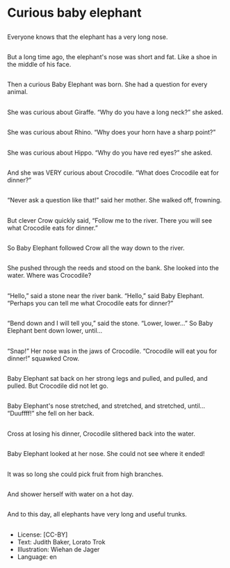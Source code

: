 # Curious baby elephant

##
Everyone knows that
the elephant has a very
long nose.

##
But a long time ago, the
elephant's nose was
short and fat. Like a
shoe in the middle of
his face.

##
Then a curious Baby
Elephant was born. She
had a question for
every animal.

##
She was curious about
Giraffe.
“Why do you have a
long neck?” she asked.

##
She was curious about
Rhino.
“Why does your horn
have a sharp point?”

##
She was curious about
Hippo.
“Why do you have red
eyes?” she asked.

##
And she was VERY
curious about Crocodile.
“What does Crocodile
eat for dinner?”

##
“Never ask a question
like that!” said her
mother.
She walked off,
frowning.

##
But clever Crow quickly
said, “Follow me to the
river. There you will see
what Crocodile eats for
dinner.”

##
So Baby Elephant
followed Crow all the
way down to the river.

##
She pushed through the
reeds and stood on the
bank.
She looked into the
water.
Where was Crocodile?

##
“Hello,” said a stone
near the river bank.
“Hello,” said Baby
Elephant.
“Perhaps you can tell
me what Crocodile eats
for dinner?”

##
“Bend down and I will
tell you,” said the
stone. “Lower, lower...”
So Baby Elephant bent
down lower, until…

##
“Snap!” Her nose was
in the jaws of Crocodile.
“Crocodile will eat you
for dinner!” squawked
Crow.

##
Baby Elephant sat back
on her strong legs and
pulled, and pulled, and
pulled.
But Crocodile did not let
go.

##
Baby Elephant's nose
stretched, and
stretched, and
stretched, until…
“Duuffff!” she fell on
her back.

##
Cross at losing his
dinner, Crocodile
slithered back into the
water.

##
Baby Elephant looked
at her nose.
She could not see
where it ended!

##
It was so long she could
pick fruit from high
branches.

##
And shower herself with
water on a hot day.

##
And to this day, all
elephants have very
long and useful trunks.

##
* License: [CC-BY]
* Text: Judith Baker, Lorato Trok
* Illustration: Wiehan de Jager
* Language: en
